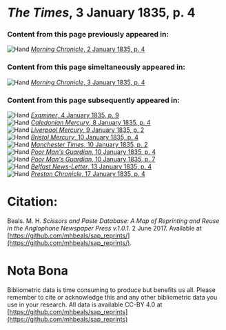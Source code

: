 # *The Times*, 3 January 1835, p. 4  
  
### Content from this page previously appeared in:  
![Hand](http://scissorsandpaste.net/wp-content/uploads/2017/06/smallhandpointer.png) [*Morning Chronicle*, 2 January 1835, p. 4](https://mhbeals.github.io/sap_html/Morning-Chronicle/Morning-Chronicle-2-January-1835-p-4)  
  
### Content from this page simeltaneously appeared in:  
![Hand](http://scissorsandpaste.net/wp-content/uploads/2017/06/smallhandpointer.png) [*Morning Chronicle*, 3 January 1835, p. 4](https://mhbeals.github.io/sap_html/Morning-Chronicle/Morning-Chronicle-3-January-1835-p-4)  
  
### Content from this page subsequently appeared in:  
![Hand](http://scissorsandpaste.net/wp-content/uploads/2017/06/smallhandpointer.png) [*Examiner*, 4 January 1835, p. 9](https://mhbeals.github.io/sap_html/Examiner/Examiner-4-January-1835-p-9)  
![Hand](http://scissorsandpaste.net/wp-content/uploads/2017/06/smallhandpointer.png) [*Caledonian Mercury*, 8 January 1835, p. 4](https://mhbeals.github.io/sap_html/Caledonian-Mercury/Caledonian-Mercury-8-January-1835-p-4)  
![Hand](http://scissorsandpaste.net/wp-content/uploads/2017/06/smallhandpointer.png) [*Liverpool Mercury*, 9 January 1835, p. 2](https://mhbeals.github.io/sap_html/Liverpool-Mercury/Liverpool-Mercury-9-January-1835-p-2)  
![Hand](http://scissorsandpaste.net/wp-content/uploads/2017/06/smallhandpointer.png) [*Bristol Mercury*, 10 January 1835, p. 4](https://mhbeals.github.io/sap_html/Bristol-Mercury/Bristol-Mercury-10-January-1835-p-4)  
![Hand](http://scissorsandpaste.net/wp-content/uploads/2017/06/smallhandpointer.png) [*Manchester Times*, 10 January 1835, p. 2](https://mhbeals.github.io/sap_html/Manchester-Times/Manchester-Times-10-January-1835-p-2)  
![Hand](http://scissorsandpaste.net/wp-content/uploads/2017/06/smallhandpointer.png) [*Poor Man's Guardian*, 10 January 1835, p. 4](https://mhbeals.github.io/sap_html/Poor-Man's-Guardian/Poor-Man's-Guardian-10-January-1835-p-4)  
![Hand](http://scissorsandpaste.net/wp-content/uploads/2017/06/smallhandpointer.png) [*Poor Man's Guardian*, 10 January 1835, p. 7](https://mhbeals.github.io/sap_html/Poor-Man's-Guardian/Poor-Man's-Guardian-10-January-1835-p-7)  
![Hand](http://scissorsandpaste.net/wp-content/uploads/2017/06/smallhandpointer.png) [*Belfast News-Letter*, 13 January 1835, p. 4](https://mhbeals.github.io/sap_html/Belfast-News-Letter/Belfast-News-Letter-13-January-1835-p-4)  
![Hand](http://scissorsandpaste.net/wp-content/uploads/2017/06/smallhandpointer.png) [*Preston Chronicle*, 17 January 1835, p. 4](https://mhbeals.github.io/sap_html/Preston-Chronicle/Preston-Chronicle-17-January-1835-p-4)  


# Citation: 

Beals. M. H. *Scissors and Paste Database: A Map of Reprinting and Reuse in the Anglophone Newspaper Press v.1.0.1.* 2 June 2017. Available at [https://github.com/mhbeals/sap_reprints/](https://github.com/mhbeals/sap_reprints/). 

# Nota Bona

Bibliometric data is time consuming to produce but benefits us all. Please remember to cite or acknowledge this and any other bibliometric data you use in your research. All data is available CC-BY 4.0 at [https://github.com/mhbeals/sap_reprints](https://github.com/mhbeals/sap_reprints)